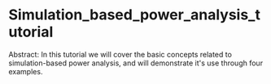 # Simulation_based_power_analysis_tutorial

Abstract: In this tutorial we will cover the basic concepts related to simulation-based power analysis, and will demonstrate it's use through four examples.
